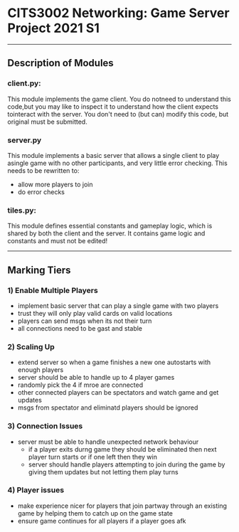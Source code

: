 # CITS3002 Networking: Game Server Project 2021 S1

---

## Description of Modules

### client.py: 
This module implements the game client. You do notneed to understand this code,but you may like to inspect it to understand how the client expects tointeract with the server. You don't need to (but can) modify this code, but original must be submitted.

### server.py
This module implements  a  basic  server  that  allows  a  single  client  to  play  asingle game with no other participants, and very little error checking. This needs to be rewritten to:
* allow more players to join
* do error checks

### tiles.py:
This module defines essential constants and gameplay logic, which is shared by both the client and the server. It contains game logic and constants and must not be edited!

---

## Marking Tiers

### 1) Enable Multiple Players
* implement basic server that can play a single game with two players
* trust they will only play valid cards on valid locations
* players can send msgs when its not their turn
* all connections need to be gast and stable

### 2) Scaling Up
* extend server so when a game finishes a new one autostarts with enough players
* server should be able to handle up to 4 player games
* randomly pick the 4 if mroe are connected
* other connected players can be spectators and watch game and get updates
* msgs from spectator and eliminatd players should be ignored

### 3) Connection Issues
* server must be able to handle unexpected network behaviour
    * if a player exits durng game they should be eliminated then next player turn starts or if one left then they win
    * server should handle players attempting to join during the game by giving them updates but not letting them play turns

### 4) Player issues
* make experience nicer for players that join partway through an existing game by helping them to catch up on the game state
* ensure game continues for all players if a player goes afk
